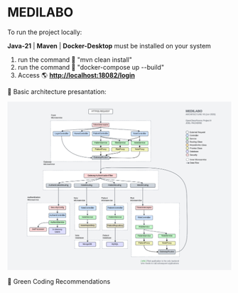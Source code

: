 MEDILABO
=========================================

To run the project locally:

  **Java-21** | **Maven** | **Docker-Desktop** must be installed on your system
  
  1) run the command 📱 "mvn clean install"
  2) run the command 📱 "docker-compose up --build"
  3) Access 🌎 **[http://localhost:18082/login](http://localhost:18082/login)**

🧭 Basic architecture presantation:

![basic architecture diagram](readmeImages/architecture5.png)

🌱 Green Coding Recommendations

